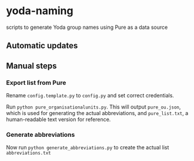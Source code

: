 # yoda-naming

scripts to generate Yoda group names using Pure as a data source

## Automatic updates 

## Manual steps
### Export list from Pure

Rename `config.template.py` to `config.py` and set correct credentials.

Run `python pure_organisationalunits.py`. This will output `pure_ou.json`, which is used for generating the actual
abbreviations, and `pure_list.txt`, a human-readable text version for reference.

### Generate abbreviations
Now run `python generate_abbreviations.py` to create the actual list `abbreviations.txt` 
